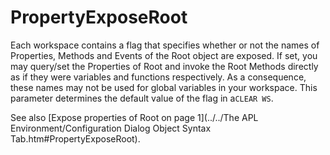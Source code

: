 # PropertyExposeRoot

Each workspace contains a flag that specifies whether or not the names of Properties, Methods and Events of the Root object are exposed. If set, you may query/set the Properties of Root and invoke the Root Methods directly as if they were variables and functions respectively. As a consequence, these names may not be used for global variables in your workspace. This parameter determines the default value of the flag in a`CLEAR WS`.

See also [Expose properties of Root on page 1](../../The APL Environment/Configuration Dialog Object Syntax Tab.htm#PropertyExposeRoot).
